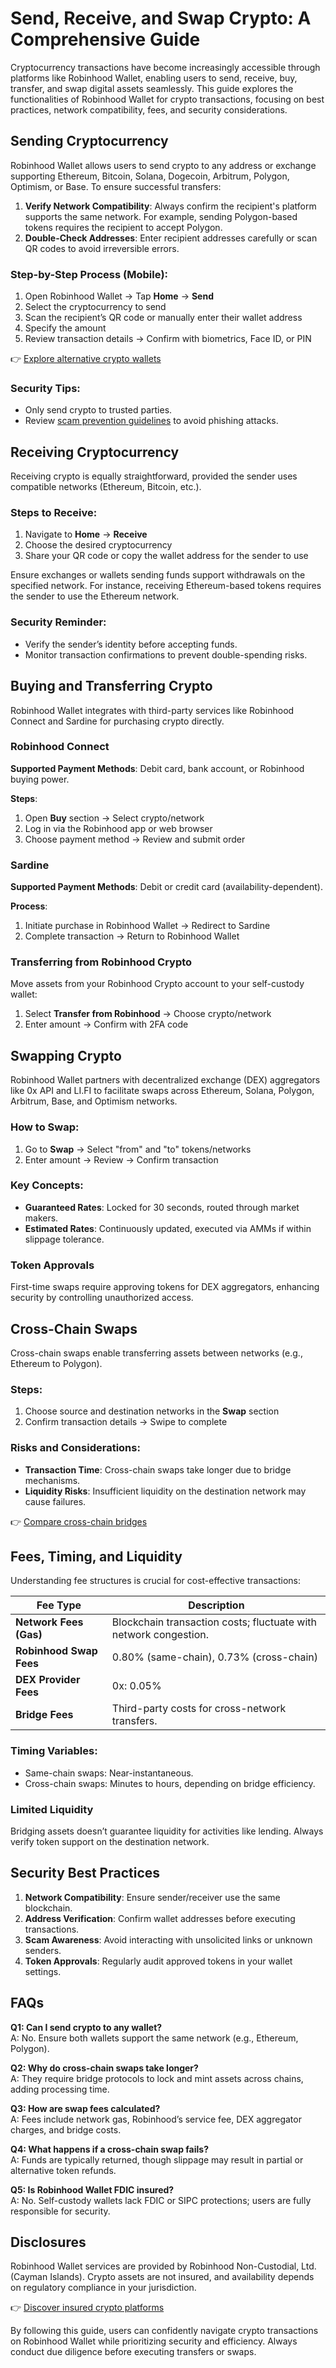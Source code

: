 # Send, Receive, and Swap Crypto: A Comprehensive Guide  

Cryptocurrency transactions have become increasingly accessible through platforms like Robinhood Wallet, enabling users to send, receive, buy, transfer, and swap digital assets seamlessly. This guide explores the functionalities of Robinhood Wallet for crypto transactions, focusing on best practices, network compatibility, fees, and security considerations.  

## Sending Cryptocurrency  

Robinhood Wallet allows users to send crypto to any address or exchange supporting Ethereum, Bitcoin, Solana, Dogecoin, Arbitrum, Polygon, Optimism, or Base. To ensure successful transfers:  
1. **Verify Network Compatibility**: Always confirm the recipient's platform supports the same network. For example, sending Polygon-based tokens requires the recipient to accept Polygon.  
2. **Double-Check Addresses**: Enter recipient addresses carefully or scan QR codes to avoid irreversible errors.  

### Step-by-Step Process (Mobile):  
1. Open Robinhood Wallet → Tap **Home** → **Send**  
2. Select the cryptocurrency to send  
3. Scan the recipient’s QR code or manually enter their wallet address  
4. Specify the amount  
5. Review transaction details → Confirm with biometrics, Face ID, or PIN  

👉 [Explore alternative crypto wallets](https://bit.ly/okx-bonus)  

### Security Tips:  
- Only send crypto to trusted parties.  
- Review [scam prevention guidelines](https://robinhood.com/us/en/support/articles/how-to-identify-&-report-scams/#Howtospotphishing) to avoid phishing attacks.  

## Receiving Cryptocurrency  

Receiving crypto is equally straightforward, provided the sender uses compatible networks (Ethereum, Bitcoin, etc.).  

### Steps to Receive:  
1. Navigate to **Home** → **Receive**  
2. Choose the desired cryptocurrency  
3. Share your QR code or copy the wallet address for the sender to use  

Ensure exchanges or wallets sending funds support withdrawals on the specified network. For instance, receiving Ethereum-based tokens requires the sender to use the Ethereum network.  

### Security Reminder:  
- Verify the sender’s identity before accepting funds.  
- Monitor transaction confirmations to prevent double-spending risks.  

## Buying and Transferring Crypto  

Robinhood Wallet integrates with third-party services like Robinhood Connect and Sardine for purchasing crypto directly.  

### Robinhood Connect  
**Supported Payment Methods**: Debit card, bank account, or Robinhood buying power.  

**Steps**:  
1. Open **Buy** section → Select crypto/network  
2. Log in via the Robinhood app or web browser  
3. Choose payment method → Review and submit order  

### Sardine  
**Supported Payment Methods**: Debit or credit card (availability-dependent).  

**Process**:  
1. Initiate purchase in Robinhood Wallet → Redirect to Sardine  
2. Complete transaction → Return to Robinhood Wallet  

### Transferring from Robinhood Crypto  
Move assets from your Robinhood Crypto account to your self-custody wallet:  
1. Select **Transfer from Robinhood** → Choose crypto/network  
2. Enter amount → Confirm with 2FA code  

## Swapping Crypto  

Robinhood Wallet partners with decentralized exchange (DEX) aggregators like 0x API and LI.FI to facilitate swaps across Ethereum, Solana, Polygon, Arbitrum, Base, and Optimism networks.  

### How to Swap:  
1. Go to **Swap** → Select "from" and "to" tokens/networks  
2. Enter amount → Review → Confirm transaction  

### Key Concepts:  
- **Guaranteed Rates**: Locked for 30 seconds, routed through market makers.  
- **Estimated Rates**: Continuously updated, executed via AMMs if within slippage tolerance.  

### Token Approvals  
First-time swaps require approving tokens for DEX aggregators, enhancing security by controlling unauthorized access.  

## Cross-Chain Swaps  

Cross-chain swaps enable transferring assets between networks (e.g., Ethereum to Polygon).  

### Steps:  
1. Choose source and destination networks in the **Swap** section  
2. Confirm transaction details → Swipe to complete  

### Risks and Considerations:  
- **Transaction Time**: Cross-chain swaps take longer due to bridge mechanisms.  
- **Liquidity Risks**: Insufficient liquidity on the destination network may cause failures.  

👉 [Compare cross-chain bridges](https://bit.ly/okx-bonus)  

## Fees, Timing, and Liquidity  

Understanding fee structures is crucial for cost-effective transactions:  

| Fee Type                | Description                                                                 |  
|-------------------------|-----------------------------------------------------------------------------|  
| **Network Fees (Gas)**  | Blockchain transaction costs; fluctuate with network congestion.            |  
| **Robinhood Swap Fees** | 0.80% (same-chain), 0.73% (cross-chain)                                     |  
| **DEX Provider Fees**   | 0x: 0.05% | LI.FI: 0.05% (same), 0.12% (cross)                              |  
| **Bridge Fees**         | Third-party costs for cross-network transfers.                              |  

### Timing Variables:  
- Same-chain swaps: Near-instantaneous.  
- Cross-chain swaps: Minutes to hours, depending on bridge efficiency.  

### Limited Liquidity  
Bridging assets doesn’t guarantee liquidity for activities like lending. Always verify token support on the destination network.  

## Security Best Practices  

1. **Network Compatibility**: Ensure sender/receiver use the same blockchain.  
2. **Address Verification**: Confirm wallet addresses before executing transactions.  
3. **Scam Awareness**: Avoid interacting with unsolicited links or unknown senders.  
4. **Token Approvals**: Regularly audit approved tokens in your wallet settings.  

## FAQs  

**Q1: Can I send crypto to any wallet?**  
A: No. Ensure both wallets support the same network (e.g., Ethereum, Polygon).  

**Q2: Why do cross-chain swaps take longer?**  
A: They require bridge protocols to lock and mint assets across chains, adding processing time.  

**Q3: How are swap fees calculated?**  
A: Fees include network gas, Robinhood’s service fee, DEX aggregator charges, and bridge costs.  

**Q4: What happens if a cross-chain swap fails?**  
A: Funds are typically returned, though slippage may result in partial or alternative token refunds.  

**Q5: Is Robinhood Wallet FDIC insured?**  
A: No. Self-custody wallets lack FDIC or SIPC protections; users are fully responsible for security.  

## Disclosures  

Robinhood Wallet services are provided by Robinhood Non-Custodial, Ltd. (Cayman Islands). Crypto assets are not insured, and availability depends on regulatory compliance in your jurisdiction.  

👉 [Discover insured crypto platforms](https://bit.ly/okx-bonus)  

By following this guide, users can confidently navigate crypto transactions on Robinhood Wallet while prioritizing security and efficiency. Always conduct due diligence before executing transfers or swaps.